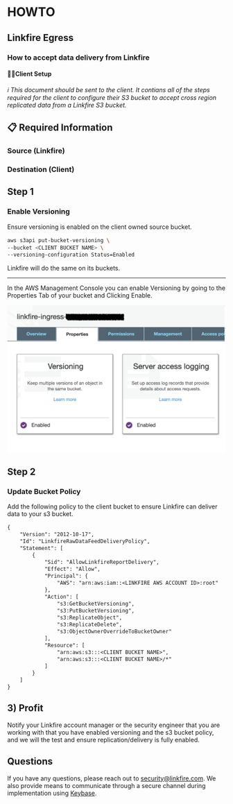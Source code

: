 # HOWTO

## Linkfire Egress

### How to accept data delivery from Linkfire

#### 👩‍💼Client Setup

*ℹ️ This document should be sent to the client. It contians all of the steps required for the client to configure their S3 bucket to accept cross region replicated data from a Linkfire S3 bucket.*













## 📋 Required Information

### Source (Linkfire)

### Destination (Client)	



## Step 1

### Enable Versioning

Ensure versioning is enabled on the client owned source bucket.

```bash
aws s3api put-bucket-versioning \
--bucket <CLIENT BUCKET NAME> \
--versioning-configuration Status=Enabled
```

Linkfire will do the same on its buckets.

---

In the AWS Management Console you can enable Versioning by going to the Properties Tab of your bucket and Clicking Enable.

![Screen Shot 2020-10-22 at 12.00.40 PM](versioning.png?raw=true)

## Step 2

### Update Bucket Policy

Add the following policy to the client bucket to ensure Linkfire can deliver data to your s3 bucket.

```
{
    "Version": "2012-10-17",
    "Id": "LinkfireRawDataFeedDeliveryPolicy",
    "Statement": [
        {
            "Sid": "AllowLinkfireReportDelivery",
            "Effect": "Allow",
            "Principal": {
                "AWS": "arn:aws:iam::<LINKFIRE AWS ACCOUNT ID>:root"
            },
            "Action": [
                "s3:GetBucketVersioning",
                "s3:PutBucketVersioning",
                "s3:ReplicateObject",
                "s3:ReplicateDelete",
                "s3:ObjectOwnerOverrideToBucketOwner"
            ],
            "Resource": [
                "arn:aws:s3:::<CLIENT BUCKET NAME>",
                "arn:aws:s3:::<CLIENT BUCKET NAME>/*"
            ]
        }
    ]
}
```

## 3) Profit
Notify your Linkfire account manager or the security engineer that you are working with that you have enabled versioning and the s3 bucket policy, and we will the test and ensure replication/delivery is fully enabled.


## Questions

If you have any questions, please reach out to [security@linkfire.com](mailto:security@linkfire.com). We also provide means to communicate through a secure channel during implementation using [Keybase](https://keybase.io/linkfiresec). 
